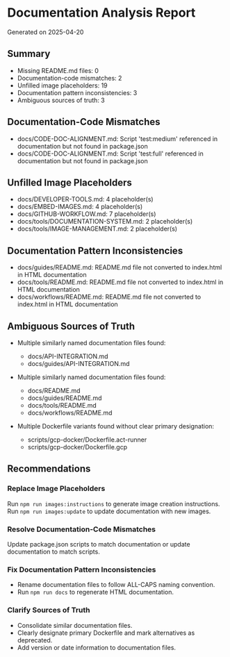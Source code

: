# Documentation Analysis Report

Generated on 2025-04-20

## Summary

- Missing README.md files: 0
- Documentation-code mismatches: 2
- Unfilled image placeholders: 19
- Documentation pattern inconsistencies: 3
- Ambiguous sources of truth: 3

## Documentation-Code Mismatches

- docs/CODE-DOC-ALIGNMENT.md: Script 'test:medium' referenced in documentation but not found in package.json
- docs/CODE-DOC-ALIGNMENT.md: Script 'test:full' referenced in documentation but not found in package.json

## Unfilled Image Placeholders

- docs/DEVELOPER-TOOLS.md: 4 placeholder(s)
- docs/EMBED-IMAGES.md: 4 placeholder(s)
- docs/GITHUB-WORKFLOW.md: 7 placeholder(s)
- docs/tools/DOCUMENTATION-SYSTEM.md: 2 placeholder(s)
- docs/tools/IMAGE-MANAGEMENT.md: 2 placeholder(s)

## Documentation Pattern Inconsistencies

- docs/guides/README.md: README.md file not converted to index.html in HTML documentation
- docs/tools/README.md: README.md file not converted to index.html in HTML documentation
- docs/workflows/README.md: README.md file not converted to index.html in HTML documentation

## Ambiguous Sources of Truth

- Multiple similarly named documentation files found:
  - docs/API-INTEGRATION.md
  - docs/guides/API-INTEGRATION.md

- Multiple similarly named documentation files found:
  - docs/README.md
  - docs/guides/README.md
  - docs/tools/README.md
  - docs/workflows/README.md

- Multiple Dockerfile variants found without clear primary designation:
  - scripts/gcp-docker/Dockerfile.act-runner
  - scripts/gcp-docker/Dockerfile.gcp

## Recommendations

### Replace Image Placeholders

Run `npm run images:instructions` to generate image creation instructions.
Run `npm run images:update` to update documentation with new images.

### Resolve Documentation-Code Mismatches

Update package.json scripts to match documentation or update documentation to match scripts.

### Fix Documentation Pattern Inconsistencies

- Rename documentation files to follow ALL-CAPS naming convention.
- Run `npm run docs` to regenerate HTML documentation.

### Clarify Sources of Truth

- Consolidate similar documentation files.
- Clearly designate primary Dockerfile and mark alternatives as deprecated.
- Add version or date information to documentation files.

